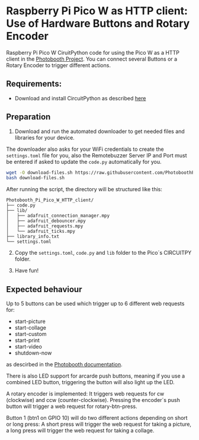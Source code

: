 # Raspberry Pi Pico W as HTTP client: Use of Hardware Buttons and Rotary Encoder

Raspberry Pi Pico W CiruitPython code for using the Pico W as a HTTP client in the [Photobooth Project](https://photoboothproject.github.io). You can connect several Buttons or a Rotary Encoder to trigger different actions.

## Requirements:

- Download and install  CircuitPython as described [here](https://learn.adafruit.com/pico-w-wifi-with-circuitpython/installing-circuitpython)

## Preparation

1. Download and run the automated downloader to get needed files and libraries for your device.

The downloader also asks for your WiFi credentials to create the 
`settings.toml` file for you, also the Remotebuzzer Server IP and Port must be entered if asked to update the `code.py` automatically for you.

```sh
wget -O download-files.sh https://raw.githubusercontent.com/PhotoboothProject/Pico_W_as_remote_button_and_rotary_encoder/main/download-files.sh
bash download-files.sh
```

After running the script, the directory will be structured like this:

```
Photobooth_Pi_Pico_W_HTTP_client/
├── code.py
├── lib/
│   ├── adafruit_connection_manager.mpy
│   ├── adafruit_debouncer.mpy
│   ├── adafruit_requests.mpy
│   └── adafruit_ticks.mpy
├── library_info.txt
└── settings.toml
```

2. Copy the `settings.toml`, `code.py` and `lib` folder to the Pico´s CIRCUITPY folder.

3. Have fun!

## Expected behaviour 

Up to 5 buttons can be used which trigger up to 6 different web requests for:
- start-picture
- start-collage
- start-custom
- start-print
- start-video
- shutdown-now

as descirbed in the [Photobooth documentation](https://photoboothproject.github.io/FAQ#can-i-use-hardware-button-to-take-a-picture).

There is also LED support for arcarde push buttons, meaning if you use a combined LED button, triggering the button will also light up the LED.

A rotary encoder is implemented: It triggers web requests for cw (clockwise) and ccw (counter-clockwise). Pressing the encoder´s push button will trigger a web request for rotary-btn-press. 

Button 1 (btn1 on GPIO 10) will do two different actions depending on short or long press: A short press will trigger the web request for taking a picture, a long press will trigger the web request for taking a collage. 
